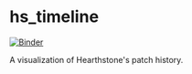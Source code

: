# hs_timeline
[![Binder](https://mybinder.org/badge_logo.svg)](https://mybinder.org/v2/gh/neutrinoceros/hs_timeline/tree/binder-setup/master?filepath=hearthstone_timeline_graph.ipynb)

A visualization of Hearthstone's patch history.
